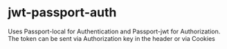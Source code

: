 # jwt-passport-auth

Uses Passport-local for Authentication and Passport-jwt for Authorization.
The token can be sent via Authorization key in the header or via Cookies
